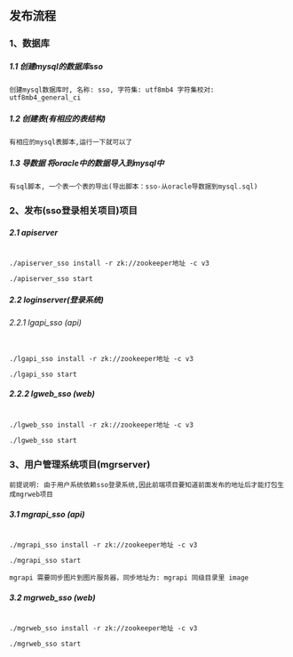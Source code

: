 ## 发布流程


### 1、数据库
##### 1.1 创建mysql的数据库sso
```
创建mysql数据库时, 名称: sso, 字符集: utf8mb4 字符集校对: utf8mb4_general_ci
```
##### 1.2 创建表(有相应的表结构)
```
有相应的mysql表脚本,运行一下就可以了
```
##### 1.3 导数据 将oracle中的数据导入到mysql中
```
有sql脚本, 一个表一个表的导出(导出脚本：sso-从oracle导数据到mysql.sql)
```


### 2、发布(sso登录相关项目)项目

##### 2.1 apiserver 

``` shell

./apiserver_sso install -r zk://zookeeper地址 -c v3

./apiserver_sso start 

```

##### 2.2 loginserver(登录系统)

###### 2.2.1 lgapi_sso (api)

``` shell

./lgapi_sso install -r zk://zookeeper地址 -c v3

./lgapi_sso start 

```

##### 2.2.2 lgweb_sso (web)

``` shell

./lgweb_sso install -r zk://zookeeper地址 -c v3

./lgweb_sso start 

```


### 3、用户管理系统项目(mgrserver)
```
前提说明: 由于用户系统依赖sso登录系统,因此前端项目要知道前面发布的地址后才能打包生成mgrweb项目
```
##### 3.1 mgrapi_sso (api)
``` shell

./mgrapi_sso install -r zk://zookeeper地址 -c v3

./mgrapi_sso start

```
```
mgrapi 需要同步图片到图片服务器，同步地址为: mgrapi 同级目录里 image
```

##### 3.2 mgrweb_sso (web)
``` shell

./mgrweb_sso install -r zk://zookeeper地址 -c v3

./mgrweb_sso start

```
